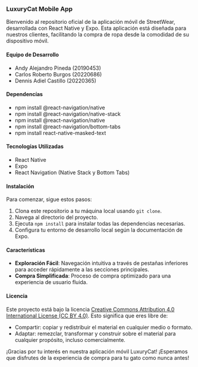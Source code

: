 ### LuxuryCat Mobile App

Bienvenido al repositorio oficial de la aplicación móvil de StreetWear, desarrollada con React Native y Expo. Esta aplicación está diseñada para nuestros clientes, facilitando la compra de ropa desde la comodidad de su dispositivo móvil.

#### Equipo de Desarrollo
- Andy Alejandro Pineda (20190453)
- Carlos Roberto Burgos (20220686)
- Dennis Adiel Castillo (20220365)

#### Dependencías
- npm install @react-navigation/native
- npm install @react-navigation/native-stack
- npm install @react-navigation/native
- npm install @react-navigation/bottom-tabs
- npm install react-native-masked-text

#### Tecnologías Utilizadas
- React Native
- Expo
- React Navigation (Native Stack y Bottom Tabs)

#### Instalación

Para comenzar, sigue estos pasos:

1. Clona este repositorio a tu máquina local usando `git clone`.
2. Navega al directorio del proyecto.
3. Ejecuta `npm install` para instalar todas las dependencias necesarias.
4. Configura tu entorno de desarrollo local según la documentación de Expo.

#### Características

- **Exploración Fácil**: Navegación intuitiva a través de pestañas inferiores para acceder rápidamente a las secciones principales.
- **Compra Simplificada**: Proceso de compra optimizado para una experiencia de usuario fluida.

#### Licencia

Este proyecto está bajo la licencia [Creative Commons Attribution 4.0 International License (CC BY 4.0)](https://creativecommons.org/licenses/by/4.0/). Esto significa que eres libre de:

- Compartir: copiar y redistribuir el material en cualquier medio o formato.
- Adaptar: remezclar, transformar y construir sobre el material para cualquier propósito, incluso comercialmente.

¡Gracias por tu interés en nuestra aplicación móvil LuxuryCat! ¡Esperamos que disfrutes de la experiencia de compra para tu gato como nunca antes!

